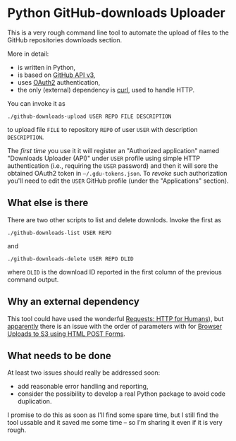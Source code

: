 # Python GitHub-downloads Uploader

This is a very rough command line tool to automate the upload of files to the
GitHub repositories downloads section.

More in detail:

* is written in Python,
* is based on [GitHub API v3](http://developer.github.com/v3/),
* uses [OAuth2](http://developer.github.com/v3/#authentication) authentication,
* the only (external) dependency is [curl](http://curl.haxx.se/), used to handle HTTP.

You can invoke it as

	./github-downloads-upload USER REPO FILE DESCRIPTION

to upload file `FILE` to repository `REPO` of user `USER` with description `DESCRIPTION`.

The *first time* you use it it will register an "Authorized application" named
"Downloads Uploader (API)" under `USER` profile using simple HTTP
authentication (i.e., requiring the `USER` password) and then it will sore the
obtained OAuth2 token in `–/.gdu-tokens.json`. To *revoke* such authorization
you'll need to edit the `USER` GitHub profile (under the "Applications" section).

## What else is there

There are two other scripts to list and delete downlods. Invoke the first as

	./github-downloads-list USER REPO

and

	./github-downloads-delete USER REPO DLID

where `DLID` is the download ID reported in the first column of the previous
command output.

## Why an external dependency

This tool could have used the wonderful [Requests: HTTP for
Humans](http://python-requests.org)), but [apparently](https://github.com/kennethreitz/requests/issues/179#issuecomment-3324176)
there is an issue with the order of parameters with for [Browser Uploads to S3 using HTML POST Forms](http://aws.amazon.com/articles/1434).

## What needs to be done

At least two issues should really be addressed soon:

* add reasonable error handling and reporting,
* consider the possibility to develop a real Python package to avoid code duplication.

I promise to do this as soon as I'll find some spare time, but I still find
the tool ussable and it saved me some time – so I'm sharing it even if it is
very rough.
